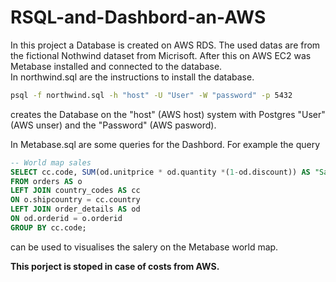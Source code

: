 # RSQL-and-Dashbord-an-AWS
In this project a Database is created on AWS RDS. The used datas are from the fictional Nothwind dataset from Micrisoft. After this on AWS EC2 was Metabase installed and connected to the database.  
In northwind.sql are the instructions to install the database.
```bash
psql -f northwind.sql -h "host" -U "User" -W "password" -p 5432
```
creates the Database on the "host" (AWS host) system with Postgres "User" (AWS unser) and the "Password" (AWS pasword).

In Metabase.sql are some queries for the Dashbord. For example the query
```sql
-- World map sales
SELECT cc.code, SUM(od.unitprice * od.quantity *(1-od.discount)) AS "Sales"
FROM orders AS o
LEFT JOIN country_codes AS cc
ON o.shipcountry = cc.country
LEFT JOIN order_details AS od
ON od.orderid = o.orderid
GROUP BY cc.code;
```
can be used to visualises the salery on the Metabase world map.

__This porject is stoped in case of costs from AWS.__